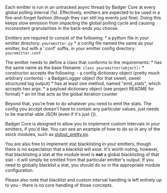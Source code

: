 Each emitter is run in an untracked async thread by Badger Core at every global polling interval (1s). Effectively, emitters are expected to be used in a fire-and-forget fashion (though they can still log events just fine). Doing this keeps slow emission from impacting the global polling cycle and causing inconsistent granularities in the back-ends you choose. 


Emitters are required to consist of the following:
    * a python file in your emitter directory: `youremitter.py`
    * a config file named the same as your emitter, but with a '.conf' suffix, in your emitter config directory: `youremitter.conf`

The emitter needs to define a class that conforms to the requirements:
    * has the same name as the base filename: `class youremitter(object):`
    * constructor accepts the following:
        - a config dictionary object (pretty much arbitrary contents)
        - a BadgerLogger object (for that sweet, sweet structured log output)
    * has at least one method, named "emit_stats", which accepts two args:
        * a payload dictionary object (see project README for format)
        * an int that acts as the global iteration counter

Beyond that, you're free to do whatever you need to emit the stats. The config you accept doesn't have to contain any particular values, just needs to be marshal-able JSON (even if it's just {}).

Badger Core is designed to allow you to implement custom intervals in your emitters, if you'd like. You can see an example of how to do so in any of the stock modules, such as [stdout_pretty.py](https://github.com/cboggs/stat-badger/blob/master/badger_emitters/stdout_pretty.py).

You are also free to implement stat blacklisting in your emitters, though there is no expectation that a blacklist will exist. It's worth noting, however, that blacklisting a stat at the module level is **not** a global blacklisting of that stat - it will simply be omitted from that particular emitter's output. If you need to globally blacklist a stat, you should do so in the appropriate module configuration.

Please also note that blacklist and custom interval handling is left entirely up to you - there is no core handling of those concepts.
